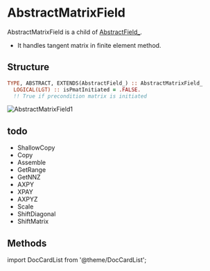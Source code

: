 # AbstractMatrixField

AbstractMatrixField is a child of [AbstractField\_](../AbstractField/AbstractField_.md).

- It handles tangent matrix in finite element method.

## Structure

```fortran
TYPE, ABSTRACT, EXTENDS(AbstractField_) :: AbstractMatrixField_
  LOGICAL(LGT) :: isPmatInitiated = .FALSE.
  !! True if precondition matrix is initiated
```

![AbstractMatrixField1](./figures/AbstractMatrixField1.svg)

## todo

- ShallowCopy
- Copy
- Assemble
- GetRange
- GetNNZ
- AXPY
- XPAY
- AXPYZ
- Scale
- ShiftDiagonal
- ShiftMatrix

## Methods

import DocCardList from '@theme/DocCardList';

<DocCardList />
